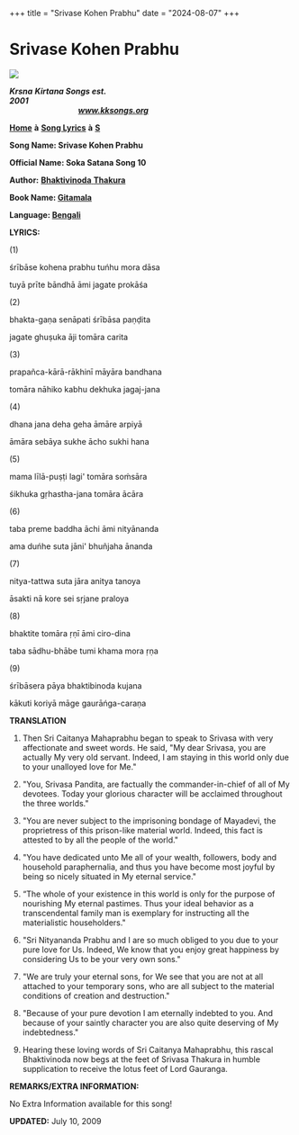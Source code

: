 +++
title = "Srivase Kohen Prabhu"
date = "2024-08-07"
+++

# Srivase Kohen Prabhu
**[![](http://kksongs.org/image_files/image002.jpg)](http://kksongs.org/)**

**_Krsna_** **_Kirtana Songs est. 2001_**                                                                                                                                                      **_www.kksongs.org_**

**[Home](http://kksongs.org/)** **à** **[Song Lyrics](http://kksongs.org/lyrics.html)** **à** **[S](http://kksongs.org/songs/song_s.html)**

**Song Name: Srivase Kohen Prabhu**

**Official Name: Soka Satana Song 10**

**Author:** [**Bhaktivinoda** **Thakura**](http://kksongs.org/authors/list/bhaktivinoda.html)

**Book Name: [Gitamala](http://kksongs.org/authors/gitamala.html)**

**Language: [Bengali](http://kksongs.org/language/list/bengali.html)**

**LYRICS:**

(1)

śrībāse kohena prabhu tuńhu mora dāsa

tuyā prīte bāndhā āmi jagate prokāśa

(2)

bhakta-gaṇa senāpati śrībāsa paṇḍita

jagate ghuṣuka āji tomāra carita

(3)

prapañca-kārā-rākhinī māyāra bandhana

tomāra nāhiko kabhu dekhuka jagaj-jana

(4)

dhana jana deha geha āmāre arpiyā

āmāra sebāya sukhe ācho sukhi hana

(5)

mama līlā-puṣṭi lagi' tomāra soḿsāra

śikhuka gṛhastha-jana tomāra ācāra

(6)

taba preme baddha āchi āmi nityānanda

ama duńhe suta jāni' bhuñjaha ānanda

(7)

nitya-tattwa suta jāra anitya tanoya

āsakti nā kore sei sṛjane praloya

(8)

bhaktite tomāra ṛṇī āmi ciro-dina

taba sādhu-bhābe tumi khama mora ṛṇa

(9)

śrībāsera pāya bhaktibinoda kujana

kākuti koriyā māge gaurāńga-caraṇa

**TRANSLATION**

1) Then Sri Caitanya Mahaprabhu began to speak to Srivasa with very affectionate and sweet words. He said, "My dear Srivasa, you are actually My very old servant. Indeed, I am staying in this world only due to your unalloyed love for Me."

2) "You, Srivasa Pandita, are factually the commander-in-chief of all of My devotees. Today your glorious character will be acclaimed throughout the three worlds."

3) "You are never subject to the imprisoning bondage of Mayadevi, the proprietress of this prison-like material world. Indeed, this fact is attested to by all the people of the world."

4) "You have dedicated unto Me all of your wealth, followers, body and household paraphernalia, and thus you have become most joyful by being so nicely situated in My eternal service."

5) “The whole of your existence in this world is only for the purpose of nourishing My eternal pastimes. Thus your ideal behavior as a transcendental family man is exemplary for instructing all the materialistic householders."

6) "Sri Nityananda Prabhu and I are so much obliged to you due to your pure love for Us. Indeed, We know that you enjoy great happiness by considering Us to be your very own sons."

7) "We are truly your eternal sons, for We see that you are not at all attached to your temporary sons, who are all subject to the material conditions of creation and destruction."

8) "Because of your pure devotion I am eternally indebted to you. And because of your saintly character you are also quite deserving of My indebtedness."

9) Hearing these loving words of Sri Caitanya Mahaprabhu, this rascal Bhaktivinoda now begs at the feet of Srivasa Thakura in humble supplication to receive the lotus feet of Lord Gauranga.

**REMARKS/EXTRA INFORMATION:**

No Extra Information available for this song!

**UPDATED:** July 10, 2009